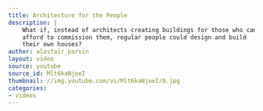 ```yaml
---
title: Architecture for the People
description: |
    What if, instead of architects creating buildings for those who can
    afford to commission them, regular people could design and build
    their own houses?
author: alastair_parvin
layout: video
source: youtube
source_id: Mlt6kaNjoeI
thumbnail: //img.youtube.com/vi/Mlt6kaNjoeI/0.jpg
categories:
- videos
---
```

